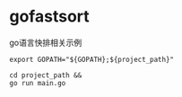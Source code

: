 # gofastsort
go语言快排相关示例


```shell
export GOPATH="${GOPATH};${project_path}"
```

```shell
cd project_path &&
go run main.go
```